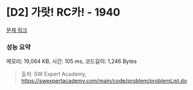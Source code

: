 # [D2] 가랏! RC카! - 1940 

[문제 링크](https://swexpertacademy.com/main/code/problem/problemDetail.do?contestProbId=AV5PjMgaALgDFAUq) 

### 성능 요약

메모리: 19,064 KB, 시간: 105 ms, 코드길이: 1,246 Bytes



> 출처: SW Expert Academy, https://swexpertacademy.com/main/code/problem/problemList.do